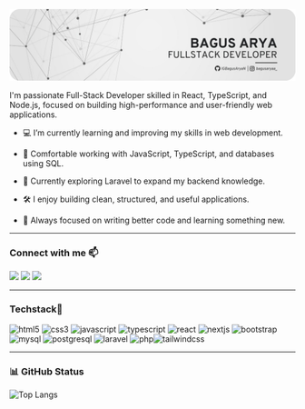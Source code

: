 <p align="center">
  <img src="assets/banner1.png" alt="banner" />
</p>


<!-- <h1 align="center">Hi👋, I’m Arya </h1> -->

<!-- ![Animasi](assets/animation1.gif) -->
<p align="">

I'm passionate Full-Stack Developer skilled in React, TypeScript, and Node.js,
focused on building high-performance and user-friendly web applications.


- 💻 I’m currently learning and improving my skills in web development.



- 🧠 Comfortable working with JavaScript, TypeScript, and databases using SQL.

- 🚀 Currently exploring Laravel to expand my backend knowledge.

- 🛠 I enjoy building clean, structured, and useful applications.

- 🎯 Always focused on writing better code and learning something new.

---

###  Connect with me 📫

<p>
  <a href="mailto:aryabagus453@gmail.com"><img src="https://img.shields.io/badge/Gmail-D14836?style=for-the-badge&logo=gmail&logoColor=white" /></a>
  <a href="www.linkedin.com/in/bagus-arya"><img src="https://img.shields.io/badge/LinkedIn-0077B5?style=for-the-badge&logo=linkedin&logoColor=white" /></a>
  <a href="https://open.spotify.com/user/31vvdulfhchm3tdcuxfbjt6regsm?si=b486190f803d40e7"><img src="https://img.shields.io/badge/Spotify-1DB954?style=for-the-badge&logo=spotify&logoColor=white" /></a>
</p>

---


### Techstack🚀


<p align=""> <img src="https://cdn.jsdelivr.net/gh/devicons/devicon/icons/html5/html5-original.svg" height="40" alt="html5"/> <img src="https://cdn.jsdelivr.net/gh/devicons/devicon/icons/css3/css3-original.svg" height="40" alt="css3"/> <img src="https://cdn.jsdelivr.net/gh/devicons/devicon/icons/javascript/javascript-original.svg" height="40" alt="javascript"/> <img src="https://cdn.jsdelivr.net/gh/devicons/devicon/icons/typescript/typescript-original.svg" height="40" alt="typescript"/> <img src="https://cdn.jsdelivr.net/gh/devicons/devicon/icons/react/react-original.svg" height="40" alt="react"/> <img src="https://cdn.jsdelivr.net/gh/devicons/devicon/icons/nextjs/nextjs-original.svg" height="40" alt="nextjs"/> <img src="https://cdn.jsdelivr.net/gh/devicons/devicon/icons/bootstrap/bootstrap-original.svg" height="40" alt="bootstrap"/> <img src="https://cdn.jsdelivr.net/gh/devicons/devicon/icons/mysql/mysql-original.svg" height="40" alt="mysql"/> <img src="https://cdn.jsdelivr.net/gh/devicons/devicon/icons/postgresql/postgresql-original.svg" height="40" alt="postgresql"/> <img src="https://cdn.jsdelivr.net/gh/devicons/devicon/icons/laravel/laravel-original.svg" height="40" alt="laravel"/> <img src="https://cdn.jsdelivr.net/gh/devicons/devicon/icons/php/php-original.svg" height="40" alt="php"/><img src="https://cdn.jsdelivr.net/gh/devicons/devicon/icons/tailwindcss/tailwindcss-original.svg" height="40" alt="tailwindcss"/> </p>

---

### 📊 GitHub Status

![Top Langs](https://github-readme-stats.vercel.app/api/top-langs/?username=IGBagusAryaN&layout=compact&theme=radical)
